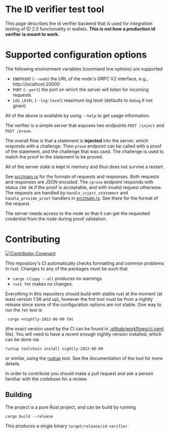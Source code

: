 # The ID verifier test tool

This page describes the id verifier backend that is used for integration testing
of ID 2.0 functionality in wallets. **This is not how a production id verifier
is meant to work.**

# Supported configuration options

The following environment variables (command line options) are supported
- `ENDPOINT` (`--node`) the URL of the node's GRPC V2 interface, e.g., http://localhost:20000
- `PORT` (`--port`) the port on which the server will listen for incoming requests
- `LOG_LEVEL` (`--log-level`) maximum log level (defaults to `debug` if not given)

All of the above is available by using `--help` to get usage information.

The verifier is a simple server that exposes two endpoints `POST /inject` and
`POST /prove`.

The overall flow is that a statement is **injected** into the server, which
responds with a challenge. Then `prove` endpoint can be called with a proof of
the statement, and the challenge that was used. The challenge is used to match
the proof to the statement to be proved.

All of the server state is kept in memory and thus does not survive a restart.

See [src/main.rs](./src/main.rs) for the formats of requests and responses. Both
requests and responses are JSON encoded. The `/prove` endpoint responds with
status `200 OK` if the proof is acceptable, and with invalid request otherwise.
The requests are handled by `handle_inject_statement` and `handle_provide_proof`
handlers in [src/main.rs](./src/main.rs). See there for the format of the
request.

The server needs access to the node so that it can get the requested credential
from the node during proof validation.

# Contributing

[![Contributor Covenant](https://img.shields.io/badge/Contributor%20Covenant-2.0-4baaaa.svg)](https://github.com/Concordium/.github/blob/main/.github/CODE_OF_CONDUCT.md)

This repository's CI automatically checks formatting and common problems in rust.
Changes to any of the packages must be such that
- ```cargo clippy --all``` produces no warnings
- ```rust fmt``` makes no changes.

Everything in this repository should build with stable rust at the moment (at least version 1.56 and up), however the fmt tool must be from a nightly release since some of the configuration options are not stable. One way to run the `fmt` tool is

```shell
 cargo +nightly-2022-06-09 fmt
```
(the exact version used by the CI can be found in [.github/workflows/ci.yaml](https://github.com/Concordium/concordium-misc-tools/blob/main/.github/workflows/ci.yaml) file).
You will need to have a recent enough nightly version installed, which can be done via

```shell
rustup toolchain install nightly-2022-06-09
```
or similar, using the [rustup](https://rustup.rs/) tool. See the documentation of the tool for more details.

In order to contribute you should make a pull request and ask a person familiar with the codebase for a review.

## Building

The project is a pure Rust project, and can be build by running

```shell
cargo build --release
```

This produces a single binary `target/release/id-verifier`.
